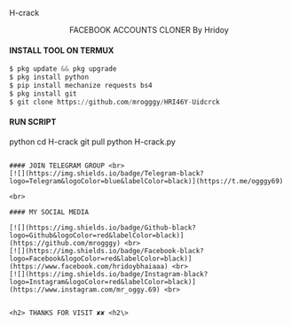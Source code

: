  H-crack
 </br>
<p align="center">
      FACEBOOK ACCOUNTS CLONER
 By Hridoy
</p>

#### INSTALL TOOL ON TERMUX
```python
$ pkg update && pkg upgrade
$ pkg install python
$ pip install mechanize requests bs4
$ pkg install git
$ git clone https://github.com/mrogggy/HRI46Y-Uidcrck
```
#### RUN SCRIPT
python
 cd H-crack
 git pull
 python H-crack.py
```

#### JOIN TELEGRAM GROUP <br>
[![](https://img.shields.io/badge/Telegram-black?logo=Telegram&logoColor=blue&labelColor=black)](https://t.me/ogggy69)

<br>

#### MY SOCIAL MEDIA

[![](https://img.shields.io/badge/Github-black?logo=Github&logoColor=red&labelColor=black)](https://github.com/mrogggy) <br>
[![](https://img.shields.io/badge/Facebook-black?logo=Facebook&logoColor=red&labelColor=black)](https://www.facebook.com/hridoybhaiaaa) <br>
[![](https://img.shields.io/badge/Instagram-black?logo=Instagram&logoColor=red&labelColor=black)](https://www.instagram.com/mr_oggy.69) <br>


<h2> THANKS FOR VISIT ✘✘ <h2\>

